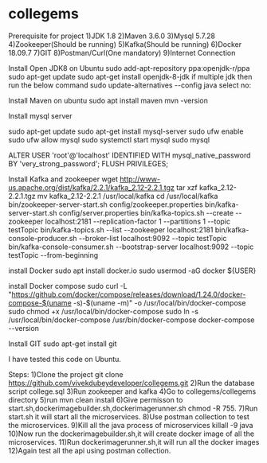# collegems
Prerequisite for project
1)JDK 1.8
2)Maven 3.6.0
3)Mysql 5.7.28
4)Zookeeper(Should be running)
5)Kafka(Should be running)
6)Docker 18.09.7
7)GIT
8)Postman/Curl(One mandatory)
9)Internet Connection

Install Open JDK8 on Ubuntu
sudo add-apt-repository ppa:openjdk-r/ppa
sudo apt-get update
sudo apt-get install openjdk-8-jdk
if multiple jdk then run the below command 
sudo update-alternatives --config java
select no:<No>

Install Maven on ubuntu
sudo apt install maven
mvn -version


Install mysql server

sudo apt-get update
sudo apt-get install mysql-server
sudo ufw enable
sudo ufw allow mysql
sudo systemctl start mysql
sudo mysql

ALTER USER 'root'@'localhost' IDENTIFIED WITH mysql_native_password BY 'very_strong_password';
FLUSH PRIVILEGES;

Install Kafka and zookeeper
wget http://www-us.apache.org/dist/kafka/2.2.1/kafka_2.12-2.2.1.tgz
tar xzf kafka_2.12-2.2.1.tgz
mv kafka_2.12-2.2.1 /usr/local/kafka
cd /usr/local/kafka
bin/zookeeper-server-start.sh config/zookeeper.properties
bin/kafka-server-start.sh config/server.properties
bin/kafka-topics.sh --create --zookeeper localhost:2181 --replication-factor 1 --partitions 1 --topic testTopic
bin/kafka-topics.sh --list --zookeeper localhost:2181
bin/kafka-console-producer.sh --broker-list localhost:9092 --topic testTopic
bin/kafka-console-consumer.sh --bootstrap-server localhost:9092 --topic testTopic --from-beginning

install Docker
sudo apt install docker.io
sudo usermod -aG docker ${USER}

install Docker compose
sudo curl -L "https://github.com/docker/compose/releases/download/1.24.0/docker-compose-$(uname -s)-$(uname -m)" -o /usr/local/bin/docker-compose
sudo chmod +x /usr/local/bin/docker-compose
sudo ln -s /usr/local/bin/docker-compose /usr/bin/docker-compose
docker-compose --version

Install GIT
sudo apt-get install git


I have tested this code on Ubuntu.

Steps:
1)Clone the project
git clone https://github.com/vivekdubeydeveloper/collegems.git
2)Run the database script college.sql
3)Run zookeeper and kafka
4)Go to collegems/collegems directory
5)run mvn clean install
6)Give permisson to start.sh,dockerimagebuilder.sh,dockerimagerunner.sh
chmod -R 755.
7)Run start.sh it will start all the microservices.
8)Use postman collection to test the microservices.
9)Kill all the java process of microservices
killall -9 java
10)Now run the dockerimagebuilder.sh,it will create docker image of all the microservices.
11)Run dockerimagerunner.sh,it will run all the docker images
12)Again test all the api using postman collection.




